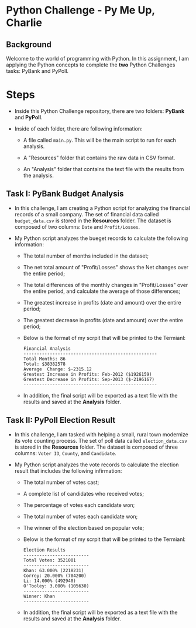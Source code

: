 # Python Challenge - Py Me Up, Charlie

## Background

Welcome to the world of programming with Python. In this assignment, I am applying the Python concepts to complete the **two** Python Challenges tasks: PyBank and PyPoll.


# Steps

* Inside this Python Challenge repository, there are two folders: **PyBank** and **PyPoll**.

* Inside of each folder, there are following information:

  * A file called `main.py`. This will be the main script to run for each analysis.
  
  * A "Resources" folder that contains the raw data in CSV format. 
  
  * An "Analysis" folder that contains the text file with the results from the analysis.


## Task I: PyBank Budget Analysis

* In this challenge, I am creating a Python script for analyzing the financial records of a small company. The set of financial data called `budget_data.csv` is stored in the **Resources** folder. The dataset is composed of two columns: `Date` and `Profit/Losses`. 

* My Python script analyzes the bueget records to calculate the following information:

  * The total number of months included in the dataset;

  * The net total amount of "Profit/Losses" shows the Net changes over the entire period;

  * The total differences of the monthly changes in "Profit/Losses" over the entire period, 
    and calculate the average of those differences;

  * The greatest increase in profits (date and amount) over the entire period;

  * The greatest decrease in profits (date and amount) over the entire period;
  
  * Below is the format of my scrpit that will be printed to the Termianl:

    ```text
    Financial Analysis
    ---------------------------------------------------
    Total Months: 86
    Total: $38382578
    Average  Change: $-2315.12
    Greatest Increase in Profits: Feb-2012 ($1926159)
    Greatest Decrease in Profits: Sep-2013 ($-2196167)
    ---------------------------------------------------
    ```

  * In addition, the final script will be exported as a text file with the results and saved at the **Analysis** folder.



## Task II: PyPoll Election Result

* In this challenge, I am tasked with helping a small, rural town modernize its vote counting process.  The set of poll data called `election_data.csv` is stored in the **Resources** folder. The dataset is composed of three columns: `Voter ID`, `County`, and `Candidate`. 

* My Python script analyzes the vote records to calculate the election result that includes the following infirmation:

  * The total number of votes cast;

  * A complete list of candidates who received votes;

  * The percentage of votes each candidate won;

  * The total number of votes each candidate won;

  * The winner of the election based on popular vote;

  * Below is the format of my scrpit that will be printed to the Termianl:

    ```text
    Election Results
    -------------------------
    Total Votes: 3521001
    -------------------------
    Khan: 63.000% (2218231)
    Correy: 20.000% (704200)
    Li: 14.000% (492940)
    O'Tooley: 3.000% (105630)
    -------------------------
    Winner: Khan
    -------------------------
    ```

  * In addition, the final script will be exported as a text file with the results and saved at the **Analysis** folder.
